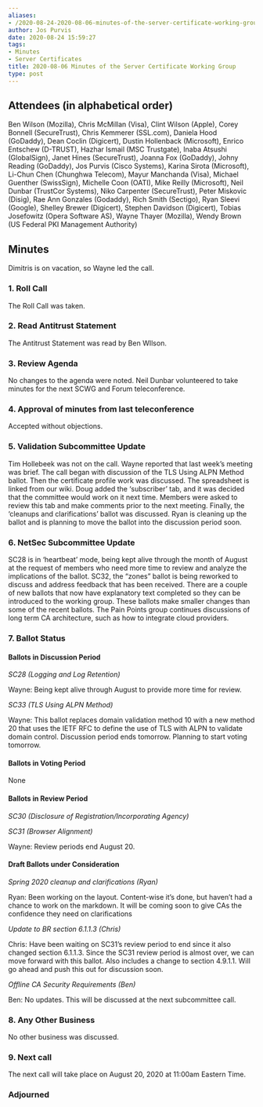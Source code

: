 ```yaml
---
aliases:
- /2020-08-24-2020-08-06-minutes-of-the-server-certificate-working-group/
author: Jos Purvis
date: 2020-08-24 15:59:27
tags:
- Minutes
- Server Certificates
title: 2020-08-06 Minutes of the Server Certificate Working Group
type: post
---
```


## Attendees (in alphabetical order) 

Ben Wilson (Mozilla), Chris McMillan (Visa), Clint Wilson (Apple), Corey Bonnell (SecureTrust), Chris Kemmerer (SSL.com), Daniela Hood (GoDaddy), Dean Coclin (Digicert), Dustin Hollenback (Microsoft), Enrico Entschew (D-TRUST), Hazhar Ismail (MSC Trustgate), Inaba Atsushi (GlobalSign), Janet Hines (SecureTrust), Joanna Fox (GoDaddy), Johny Reading (GoDaddy), Jos Purvis (Cisco Systems), Karina Sirota (Microsoft), Li-Chun Chen (Chunghwa Telecom), Mayur Manchanda (Visa), Michael Guenther (SwissSign), Michelle Coon (OATI), Mike Reilly (Microsoft), Neil Dunbar (TrustCor Systems), Niko Carpenter (SecureTrust), Peter Miskovic (Disig), Rae Ann Gonzales (Godaddy), Rich Smith (Sectigo), Ryan Sleevi (Google), Shelley Brewer (Digicert), Stephen Davidson (Digicert), Tobias Josefowitz (Opera Software AS), Wayne Thayer (Mozilla), Wendy Brown (US Federal PKI Management Authority)

## Minutes 

Dimitris is on vacation, so Wayne led the call.

### 1. Roll Call 

The Roll Call was taken.

### 2. Read Antitrust Statement 

The Antitrust Statement was read by Ben WIlson.

### 3. Review Agenda 

No changes to the agenda were noted. Neil Dunbar volunteered to take minutes for the next SCWG and Forum teleconference.

### 4. Approval of minutes from last teleconference 

Accepted without objections.

### 5. Validation Subcommittee Update 

Tim Hollebeek was not on the call. Wayne reported that last week’s meeting was brief. The call began with discussion of the TLS Using ALPN Method ballot. Then the certificate profile work was discussed. The spreadsheet is linked from our wiki. Doug added the ‘subscriber’ tab, and it was decided that the committee would work on it next time. Members were asked to review this tab and make comments prior to the next meeting. Finally, the ‘cleanups and clarifications’ ballot was discussed. Ryan is cleaning up the ballot and is planning to move the ballot into the discussion period soon.

### 6. NetSec Subcommittee Update 

SC28 is in ‘heartbeat’ mode, being kept alive through the month of August at the request of members who need more time to review and analyze the implications of the ballot. SC32, the “zones” ballot is being reworked to discuss and address feedback that has been received. There are a couple of new ballots that now have explanatory text completed so they can be introduced to the working group. These ballots make smaller changes than some of the recent ballots. The Pain Points group continues discussions of long term CA architecture, such as how to integrate cloud providers.

### 7. Ballot Status 

#### Ballots in Discussion Period 

_SC28 (Logging and Log Retention)_

Wayne: Being kept alive through August to provide more time for review.

_SC33 (TLS Using ALPN Method)_

Wayne: This ballot replaces domain validation method 10 with a new method 20 that uses the IETF RFC to define the use of TLS with ALPN to validate domain control. Discussion period ends tomorrow. Planning to start voting tomorrow.

#### Ballots in Voting Period 

None

#### Ballots in Review Period 

_SC30 (Disclosure of Registration/Incorporating Agency)_

_SC31 (Browser Alignment)_

Wayne: Review periods end August 20.

#### Draft Ballots under Consideration 

_Spring 2020 cleanup and clarifications (Ryan)_

Ryan: Been working on the layout. Content-wise it’s done, but haven’t had a chance to work on the markdown. It will be coming soon to give CAs the confidence they need on clarifications

_Update to BR section 6.1.1.3 (Chris)_

Chris: Have been waiting on SC31’s review period to end since it also changed section 6.1.1.3. Since the SC31 review period is almost over, we can move forward with this ballot. Also includes a change to section 4.9.1.1. Will go ahead and push this out for discussion soon.

_Offline CA Security Requirements (Ben)_

Ben: No updates. This will be discussed at the next subcommittee call.

### 8. Any Other Business 

No other business was discussed.

### 9. Next call 

The next call will take place on August 20, 2020 at 11:00am Eastern Time.

### Adjourned